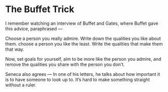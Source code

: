 # The Buffet Trick


I remember watching an interview of Buffet and Gates, where Buffet gave this
advice, paraphrased —

Choose a person you really admire. Write down the qualities you like about
them. choose a person you like the least. Write the qualities that make them
that way.

Now, set goals for yourself, aim to be more like the person you admire, and
remove the qualities you share with the person you don’t.

Seneca also agrees — In one of his letters, he talks about how important it is
to have someone to look up to. It’s hard to make something straight without a
ruler.

